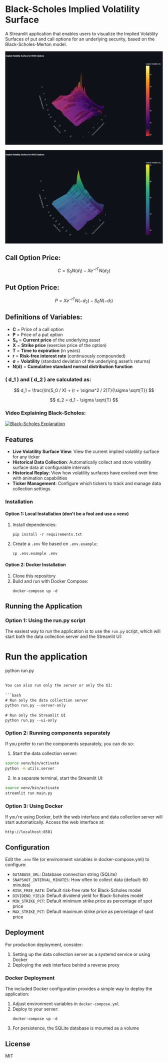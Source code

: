 # Black-Scholes Implied Volatility Surface 
A Streamlit application that enables users to visualize the Implied Volatility Surfaces of put and call options for an underlying security, based on the Black-Scholes-Merton model.

![NVIDIA Volatility Surface](img/NVDA.png)

![Broadcom Volatility Surface](img/AVGO.png)

## Call Option Price:
$$ C = S_0 N(d_1) - X e^{-rT} N(d_2) $$

## Put Option Price:
$$ P = X e^{-rT} N(-d_2) - S_0 N(-d_1) $$

## Definitions of Variables:

- **C** = Price of a call option  
- **P** = Price of a put option  
- **S₀** = **Current price** of the underlying asset  
- **X** = **Strike price** (exercise price of the option)  
- **T** = **Time to expiration** (in years)  
- **r** = **Risk-free interest rate** (continuously compounded)  
- **σ** = **Volatility** (standard deviation of the underlying asset’s returns)  
- **N(d)** = **Cumulative standard normal distribution function**  

### \( d_1 \) and \( d_2 \) are calculated as:

$$
d_1 = \frac{\ln(S_0 / X) + (r + \sigma^2 / 2)T}{\sigma \sqrt{T}}
$$

$$
d_2 = d_1 - \sigma \sqrt{T}
$$

### Video Explaining Black-Scholes:
[![Black-Scholes Explanation](https://img.youtube.com/vi/pr-u4LCFYEY/0.jpg)](https://www.youtube.com/watch?v=pr-u4LCFYEY)

## Features

- **Live Volatility Surface View**: View the current implied volatility surface for any ticker
- **Historical Data Collection**: Automatically collect and store volatility surface data at configurable intervals
- **Historical Replay**: View how volatility surfaces have evolved over time with animation capabilities
- **Ticker Management**: Configure which tickers to track and manage data collection settings


### Installation

#### Option 1: Local Installation (don't be a fool and use a venv)

1. Install dependencies:
   ```
   pip install -r requirements.txt
   ```
2. Create a `.env` file based on `.env.example`:
   ```
   cp .env.example .env
   ```

#### Option 2: Docker Installation

1. Clone this repository
2. Build and run with Docker Compose:
   ```
   docker-compose up -d
   ```

## Running the Application

### Option 1: Using the run.py script 

The easiest way to run the application is to use the `run.py` script, which will start both the data collection server and the Streamlit UI:

# Run the application
python run.py
```

You can also run only the server or only the UI:

```bash
# Run only the data collection server
python run.py --server-only

# Run only the Streamlit UI
python run.py --ui-only
```

### Option 2: Running components separately

If you prefer to run the components separately, you can do so:

1. Start the data collection server:
```bash
source venv/bin/activate
python -m utils.server
```

2. In a separate terminal, start the Streamlit UI:
```bash
source venv/bin/activate
streamlit run main.py
```

### Option 3: Using Docker

If you're using Docker, both the web interface and data collection server will start automatically. Access the web interface at:

```
http://localhost:8501
```

## Configuration

Edit the `.env` file (or environment variables in docker-compose.yml) to configure:

- `DATABASE_URL`: Database connection string (SQLite)
- `SNAPSHOT_INTERVAL_MINUTES`: How often to collect data (default: 60 minutes)
- `RISK_FREE_RATE`: Default risk-free rate for Black-Scholes model
- `DIVIDEND_YIELD`: Default dividend yield for Black-Scholes model
- `MIN_STRIKE_PCT`: Default minimum strike price as percentage of spot price
- `MAX_STRIKE_PCT`: Default maximum strike price as percentage of spot price


## Deployment

For production deployment, consider:

1. Setting up the data collection server as a systemd service or using Docker
2. Deploying the web interface behind a reverse proxy

### Docker Deployment

The included Docker configuration provides a simple way to deploy the application:

1. Adjust environment variables in `docker-compose.yml`
2. Deploy to your server:
   ```
   docker-compose up -d
   ```
3. For persistence, the SQLite database is mounted as a volume

## License

MIT

